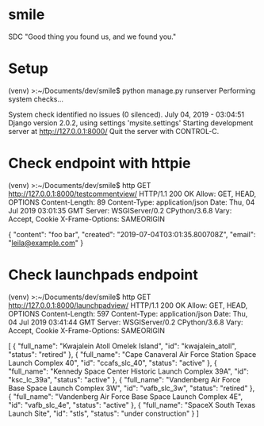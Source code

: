 # smile
SDC
"Good thing you found us, and we found you."

# Setup
(venv) >:~/Documents/dev/smile$ python manage.py runserver
Performing system checks...

System check identified no issues (0 silenced).
July 04, 2019 - 03:04:51
Django version 2.0.2, using settings 'mysite.settings'
Starting development server at http://127.0.0.1:8000/
Quit the server with CONTROL-C.

# Check endpoint with httpie
(venv) >:~/Documents/dev/smile$ http GET http://127.0.0.1:8000/testcommentview/
HTTP/1.1 200 OK
Allow: GET, HEAD, OPTIONS
Content-Length: 89
Content-Type: application/json
Date: Thu, 04 Jul 2019 03:01:35 GMT
Server: WSGIServer/0.2 CPython/3.6.8
Vary: Accept, Cookie
X-Frame-Options: SAMEORIGIN

{
    "content": "foo bar",
    "created": "2019-07-04T03:01:35.800708Z",
    "email": "leila@example.com"
}

# Check launchpads endpoint
(venv) >:~/Documents/dev/smile$ http GET http://127.0.0.1:8000/launchpadview/
HTTP/1.1 200 OK
Allow: GET, HEAD, OPTIONS
Content-Length: 597
Content-Type: application/json
Date: Thu, 04 Jul 2019 03:41:44 GMT
Server: WSGIServer/0.2 CPython/3.6.8
Vary: Accept, Cookie
X-Frame-Options: SAMEORIGIN

[
    {
        "full_name": "Kwajalein Atoll Omelek Island",
        "id": "kwajalein_atoll",
        "status": "retired"
    },
    {
        "full_name": "Cape Canaveral Air Force Station Space Launch Complex 40",
        "id": "ccafs_slc_40",
        "status": "active"
    },
    {
        "full_name": "Kennedy Space Center Historic Launch Complex 39A",
        "id": "ksc_lc_39a",
        "status": "active"
    },
    {
        "full_name": "Vandenberg Air Force Base Space Launch Complex 3W",
        "id": "vafb_slc_3w",
        "status": "retired"
    },
    {
        "full_name": "Vandenberg Air Force Base Space Launch Complex 4E",
        "id": "vafb_slc_4e",
        "status": "active"
    },
    {
        "full_name": "SpaceX South Texas Launch Site",
        "id": "stls",
        "status": "under construction"
    }
]
